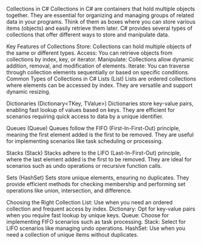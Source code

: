 Collections in C#
Collections in C# are containers that hold multiple objects together. They are essential for organizing and managing groups of related data in your programs. Think of them as boxes where you can store various items (objects) and easily retrieve them later. C# provides several types of collections that offer different ways to store and manipulate data.

Key Features of Collections
Store: Collections can hold multiple objects of the same or different types.
Access: You can retrieve objects from collections by index, key, or iterator.
Manipulate: Collections allow dynamic addition, removal, and modification of elements.
Iterate: You can traverse through collection elements sequentially or based on specific conditions.
Common Types of Collections in C#
Lists (List<T>)
Lists are ordered collections where elements can be accessed by index. They are versatile and support dynamic resizing.

Dictionaries (Dictionary<TKey, TValue>)
Dictionaries store key-value pairs, enabling fast lookup of values based on keys. They are efficient for scenarios requiring quick access to data by a unique identifier.

Queues (Queue<T>)
Queues follow the FIFO (First-In-First-Out) principle, meaning the first element added is the first to be removed. They are useful for implementing scenarios like task scheduling or processing.

Stacks (Stack<T>)
Stacks adhere to the LIFO (Last-In-First-Out) principle, where the last element added is the first to be removed. They are ideal for scenarios such as undo operations or recursive function calls.

Sets (HashSet<T>)
Sets store unique elements, ensuring no duplicates. They provide efficient methods for checking membership and performing set operations like union, intersection, and difference.

Choosing the Right Collection
List: Use when you need an ordered collection and frequent access by index.
Dictionary: Opt for key-value pairs when you require fast lookup by unique keys.
Queue: Choose for implementing FIFO scenarios such as task processing.
Stack: Select for LIFO scenarios like managing undo operations.
HashSet: Use when you need a collection of unique items without duplicates.
